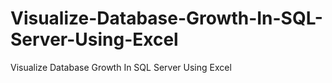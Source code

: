 # Visualize-Database-Growth-In-SQL-Server-Using-Excel
Visualize Database Growth In SQL Server Using Excel
